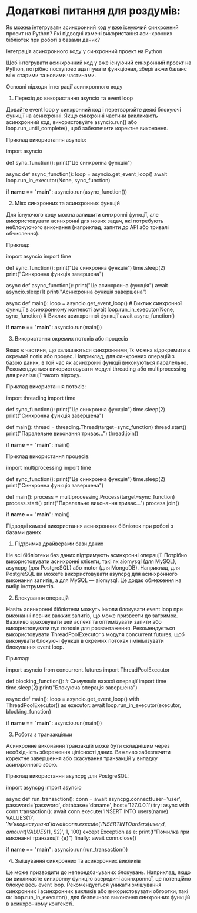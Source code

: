 # Додаткові питання для роздумів:

Як можна інтегрувати асинхронний код у вже існуючий синхронний проект на Python?
Які підводні камені використання асинхронних бібліотек при роботі з базами даних?

Інтеграція асинхронного коду у синхронний проект на Python

Щоб інтегрувати асинхронний код у вже існуючий синхронний проект на Python, потрібно поступово адаптувати функціонал, зберігаючи баланс між старими та новими частинами.

Основні підходи інтеграції асинхронного коду

1. Перехід до використання asyncio та event loop

Додайте event loop у синхронний код і перетворюйте деякі блокуючі функції на асинхронні. Якщо синхронні частини викликають асинхронний код, використовуйте asyncio.run() або loop.run_until_complete(), щоб забезпечити коректне виконання.

Приклад використання asyncio:

import asyncio

def sync_function():
    print("Це синхронна функція")

async def async_function():
    loop = asyncio.get_event_loop()
    await loop.run_in_executor(None, sync_function)

if __name__ == "__main__":
    asyncio.run(async_function())

2. Мікс синхронних та асинхронних функцій

Для існуючого коду можна залишити синхронні функції, але використовувати асинхронні для нових задач, які потребують неблокуючого виконання (наприклад, запити до API або тривалі обчислення).

Приклад:

import asyncio
import time

def sync_function():
    print("Це синхронна функція")
    time.sleep(2)
    print("Синхронна функція завершена")

async def async_function():
    print("Це асинхронна функція")
    await asyncio.sleep(1)
    print("Асинхронна функція завершена")

async def main():
    loop = asyncio.get_event_loop()
    # Виклик синхронної функції в асинхронному контексті
    await loop.run_in_executor(None, sync_function)
    # Виклик асинхронної функції
    await async_function()

if __name__ == "__main__":
    asyncio.run(main())

3. Використання окремих потоків або процесів

Якщо є частини, що залишаються синхронними, їх можна відокремити в окремий потік або процес. Наприклад, для синхронних операцій з базою даних, в той час як асинхронні функції виконуються паралельно. Рекомендується використовувати модулі threading або multiprocessing для реалізації такого підходу.

Приклад використання потоків:

import threading
import time

def sync_function():
    print("Це синхронна функція")
    time.sleep(2)
    print("Синхронна функція завершена")

def main():
    thread = threading.Thread(target=sync_function)
    thread.start()
    print("Паралельне виконання триває...")
    thread.join()

if __name__ == "__main__":
    main()

Приклад використання процесів:

import multiprocessing
import time

def sync_function():
    print("Це синхронна функція")
    time.sleep(2)
    print("Синхронна функція завершена")

def main():
    process = multiprocessing.Process(target=sync_function)
    process.start()
    print("Паралельне виконання триває...")
    process.join()

if __name__ == "__main__":
    main()

Підводні камені використання асинхронних бібліотек при роботі з базами даних

1. Підтримка драйверами бази даних

Не всі бібліотеки баз даних підтримують асинхронні операції. Потрібно використовувати асинхронні клієнти, такі як aiomysql (для MySQL), asyncpg (для PostgreSQL) або motor (для MongoDB). Наприклад, для PostgreSQL ви можете використовувати asyncpg для асинхронного виконання запитів, а для MySQL — aiomysql. Це додає обмеження на вибір інструментів.

2. Блокування операцій

Навіть асинхронні бібліотеки можуть інколи блокувати event loop при виконанні певних важких запитів, що може призвести до затримок. Важливо враховувати цей аспект та оптимізувати запити або використовувати пул потоків для розвантаження. Рекомендується використовувати ThreadPoolExecutor з модуля concurrent.futures, щоб виконувати блокуючі функції в окремих потоках і мінімізувати блокування event loop.

Приклад:

import asyncio
from concurrent.futures import ThreadPoolExecutor

def blocking_function():
    # Симуляція важкої операції
    import time
    time.sleep(2)
    print("Блокуюча операція завершена")

async def main():
    loop = asyncio.get_event_loop()
    with ThreadPoolExecutor() as executor:
        await loop.run_in_executor(executor, blocking_function)

if __name__ == "__main__":
    asyncio.run(main())

3. Робота з транзакціями

Асинхронне виконання транзакцій може бути складнішим через необхідність збереження цілісності даних. Важливо забезпечити коректне завершення або скасування транзакцій у випадку асинхронного збою.

Приклад використання asyncpg для PostgreSQL:

import asyncpg
import asyncio

async def run_transaction():
    conn = await asyncpg.connect(user='user', password='password', database='dbname', host='127.0.0.1')
    try:
        async with conn.transaction():
            await conn.execute('INSERT INTO users(name) VALUES($1)', 'Ім'я користувача')
            await conn.execute('INSERT INTO orders(user_id, amount) VALUES($1, $2)', 1, 100)
    except Exception as e:
        print(f"Помилка при виконанні транзакції: {e}")
    finally:
        await conn.close()

if __name__ == "__main__":
    asyncio.run(run_transaction())

4. Змішування синхронних та асинхронних викликів

Це може призводити до непередбачуваних блокувань. Наприклад, якщо ви викликаєте синхронну функцію всередині асинхронної, це потенційно блокує весь event loop. Рекомендується уникати змішування синхронних і асинхронних викликів або використовувати обгортки, такі як loop.run_in_executor(), для безпечного виконання синхронних функцій в асинхронному контексті.
